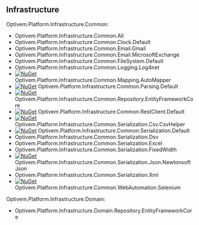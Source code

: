 ## Infrastructure

Optivem.Platform.Infrastructure.Common:

* Optivem.Platform.Infrastructure.Common.All
* Optivem.Platform.Infrastructure.Common.Clock.Default
* Optivem.Platform.Infrastructure.Common.Email.Gmail
* Optivem.Platform.Infrastructure.Common.Email.MicrosoftExchange
* Optivem.Platform.Infrastructure.Common.FileSystem.Default
* Optivem.Platform.Infrastructure.Common.Logging.Log4net
* [![NuGet](https://img.shields.io/nuget/v/Optivem.Platform.Infrastructure.Common.Mapping.AutoMapper.svg)](https://www.nuget.org/packages/Optivem.Platform.Infrastructure.Common.Mapping.AutoMapper) Optivem.Platform.Infrastructure.Common.Mapping.AutoMapper
* [![NuGet](https://img.shields.io/nuget/v/Optivem.Platform.Infrastructure.Common.Parsing.Default.svg)](https://www.nuget.org/packages/Optivem.Platform.Infrastructure.Common.Parsing.Default) Optivem.Platform.Infrastructure.Common.Parsing.Default
* [![NuGet](https://img.shields.io/nuget/v/Optivem.Platform.Infrastructure.Common.Repository.EntityFrameworkCore.svg)](https://www.nuget.org/packages/Optivem.Platform.Infrastructure.Common.Repository.EntityFrameworkCore) Optivem.Platform.Infrastructure.Common.Repository.EntityFrameworkCore
* [![NuGet](https://img.shields.io/nuget/v/Optivem.Platform.Infrastructure.Common.RestClient.Default.svg)](https://www.nuget.org/packages/Optivem.Platform.Infrastructure.Common.RestClient.Default) Optivem.Platform.Infrastructure.Common.RestClient.Default
* [![NuGet](https://img.shields.io/nuget/v/Optivem.Platform.Infrastructure.Common.Serialization.Csv.CsvHelper.svg)](https://www.nuget.org/packages/Optivem.Platform.Infrastructure.Common.Serialization.Csv.CsvHelper) Optivem.Platform.Infrastructure.Common.Serialization.Csv.CsvHelper
* [![NuGet](https://img.shields.io/nuget/v/Optivem.Platform.Infrastructure.Common.Serialization.Default.svg)](https://www.nuget.org/packages/Optivem.Platform.Infrastructure.Common.Serialization.Default) Optivem.Platform.Infrastructure.Common.Serialization.Default
* Optivem.Platform.Infrastructure.Common.Serialization.Dsv
* Optivem.Platform.Infrastructure.Common.Serialization.Excel
* Optivem.Platform.Infrastructure.Common.Serialization.FixedWidth
* [![NuGet](https://img.shields.io/nuget/v/Optivem.Platform.Infrastructure.Common.Serialization.Json.NewtonsoftJson.svg)](https://www.nuget.org/packages/Optivem.Platform.Infrastructure.Common.Serialization.Json.NewtonsoftJson) Optivem.Platform.Infrastructure.Common.Serialization.Json.NewtonsoftJson
* Optivem.Platform.Infrastructure.Common.Serialization.Xml
* [![NuGet](https://img.shields.io/nuget/v/Optivem.Platform.Infrastructure.Common.WebAutomation.Selenium.svg)](https://www.nuget.org/packages/Optivem.Platform.Infrastructure.Common.WebAutomation.Selenium) Optivem.Platform.Infrastructure.Common.WebAutomation.Selenium


<!-- TODO: VC: TEMP -->
<!-- * [![NuGet](https://img.shields.io/nuget/v/Optivem.Platform.Infrastructure.Common.XYZ.svg)](https://www.nuget.org/packages/Optivem.Platform.Infrastructure.Common.XYZ) Optivem.Platform.Infrastructure.Common.XYZ -->


Optivem.Platform.Infrastructure.Domain:
* Optivem.Platform.Infrastructure.Domain.Repository.EntityFrameworkCore